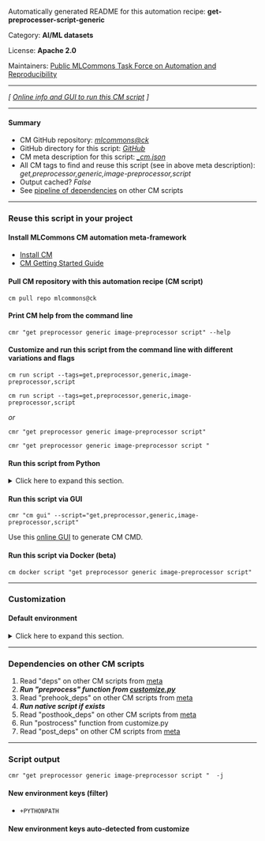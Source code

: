 Automatically generated README for this automation recipe: **get-preprocesser-script-generic**

Category: **AI/ML datasets**

License: **Apache 2.0**

Maintainers: [Public MLCommons Task Force on Automation and Reproducibility](https://github.com/mlcommons/ck/blob/master/docs/taskforce.md)

---
*[ [Online info and GUI to run this CM script](https://access.cknowledge.org/playground/?action=scripts&name=get-preprocesser-script-generic,d5e603627e2046eb) ]*

---
#### Summary

* CM GitHub repository: *[mlcommons@ck](https://github.com/mlcommons/ck/tree/dev/cm-mlops)*
* GitHub directory for this script: *[GitHub](https://github.com/mlcommons/ck/tree/dev/cm-mlops/script/get-preprocesser-script-generic)*
* CM meta description for this script: *[_cm.json](_cm.json)*
* All CM tags to find and reuse this script (see in above meta description): *get,preprocessor,generic,image-preprocessor,script*
* Output cached? *False*
* See [pipeline of dependencies](#dependencies-on-other-cm-scripts) on other CM scripts


---
### Reuse this script in your project

#### Install MLCommons CM automation meta-framework

* [Install CM](https://access.cknowledge.org/playground/?action=install)
* [CM Getting Started Guide](https://github.com/mlcommons/ck/blob/master/docs/getting-started.md)

#### Pull CM repository with this automation recipe (CM script)

```cm pull repo mlcommons@ck```

#### Print CM help from the command line

````cmr "get preprocessor generic image-preprocessor script" --help````

#### Customize and run this script from the command line with different variations and flags

`cm run script --tags=get,preprocessor,generic,image-preprocessor,script`

`cm run script --tags=get,preprocessor,generic,image-preprocessor,script `

*or*

`cmr "get preprocessor generic image-preprocessor script"`

`cmr "get preprocessor generic image-preprocessor script " `


#### Run this script from Python

<details>
<summary>Click here to expand this section.</summary>

```python

import cmind

r = cmind.access({'action':'run'
                  'automation':'script',
                  'tags':'get,preprocessor,generic,image-preprocessor,script'
                  'out':'con',
                  ...
                  (other input keys for this script)
                  ...
                 })

if r['return']>0:
    print (r['error'])

```

</details>


#### Run this script via GUI

```cmr "cm gui" --script="get,preprocessor,generic,image-preprocessor,script"```

Use this [online GUI](https://cKnowledge.org/cm-gui/?tags=get,preprocessor,generic,image-preprocessor,script) to generate CM CMD.

#### Run this script via Docker (beta)

`cm docker script "get preprocessor generic image-preprocessor script" `

___
### Customization

#### Default environment

<details>
<summary>Click here to expand this section.</summary>

These keys can be updated via `--env.KEY=VALUE` or `env` dictionary in `@input.json` or using script flags.


</details>

___
### Dependencies on other CM scripts


  1. Read "deps" on other CM scripts from [meta](https://github.com/mlcommons/ck/tree/dev/cm-mlops/script/get-preprocesser-script-generic/_cm.json)
  1. ***Run "preprocess" function from [customize.py](https://github.com/mlcommons/ck/tree/dev/cm-mlops/script/get-preprocesser-script-generic/customize.py)***
  1. Read "prehook_deps" on other CM scripts from [meta](https://github.com/mlcommons/ck/tree/dev/cm-mlops/script/get-preprocesser-script-generic/_cm.json)
  1. ***Run native script if exists***
  1. Read "posthook_deps" on other CM scripts from [meta](https://github.com/mlcommons/ck/tree/dev/cm-mlops/script/get-preprocesser-script-generic/_cm.json)
  1. Run "postrocess" function from customize.py
  1. Read "post_deps" on other CM scripts from [meta](https://github.com/mlcommons/ck/tree/dev/cm-mlops/script/get-preprocesser-script-generic/_cm.json)

___
### Script output
`cmr "get preprocessor generic image-preprocessor script "  -j`
#### New environment keys (filter)

* `+PYTHONPATH`
#### New environment keys auto-detected from customize
